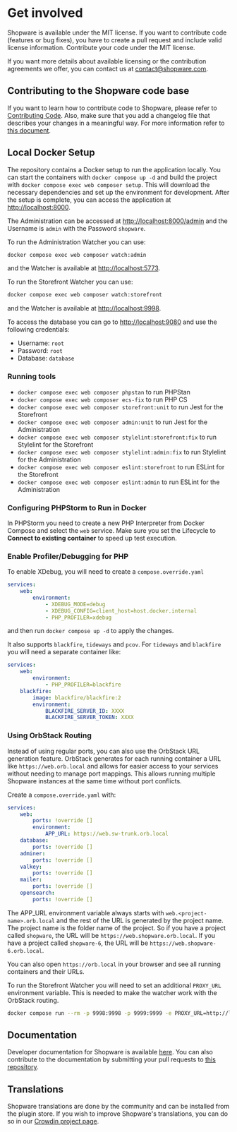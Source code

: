 # Get involved

Shopware is available under the MIT license. If you want to contribute code (features or bug fixes), you have to create a pull request and include valid license information. Contribute your code under the MIT license.

If you want more details about available licensing or the contribution agreements we offer, you can contact us at <contact@shopware.com>.

## Contributing to the Shopware code base
If you want to learn how to contribute code to Shopware, please refer to [Contributing Code](https://developer.shopware.com/docs/resources/guidelines/code/contribution.html).
Also, make sure that you add a changelog file that describes your changes in a meaningful way. For more information refer to [this document](https://github.com/shopware/shopware/blob/trunk/adr/2020-08-03-implement-new-changelog.md).

## Local Docker Setup

The repository contains a Docker setup to run the application locally. You can start the containers with `docker compose up -d` and build the project with `docker compose exec web composer setup`.
This will download the necessary dependencies and set up the environment for development. After the setup is complete, you can access the application at [http://localhost:8000](http://localhost:8000).

The Administration can be accessed at [http://localhost:8000/admin](http://localhost:8000/admin) and the Username is `admin` with the Password `shopware`.

To run the Administration Watcher you can use:

```bash
docker compose exec web composer watch:admin
```

and the Watcher is available at [http://localhost:5773](http://localhost:5773).

To run the Storefront Watcher you can use:

```bash
docker compose exec web composer watch:storefront
```

and the Watcher is available at [http://localhost:9998](http://localhost:9998).

To access the database you can go to [http://localhost:9080](http://localhost:9080) and use the following credentials:

- Username: `root`
- Password: `root`
- Database: `database`

### Running tools

- `docker compose exec web composer phpstan` to run PHPStan
- `docker compose exec web composer ecs-fix` to run PHP CS
- `docker compose exec web composer storefront:unit` to run Jest for the Storefront
- `docker compose exec web composer admin:unit` to run Jest for the Administration
- `docker compose exec web composer stylelint:storefront:fix` to run Stylelint for the Storefront
- `docker compose exec web composer stylelint:admin:fix` to run Stylelint for the Administration
- `docker compose exec web composer eslint:storefront` to run ESLint for the Storefront
- `docker compose exec web composer eslint:admin` to run ESLint for the Administration

### Configuring PHPStorm to Run in Docker

In PHPStorm you need to create a new PHP Interpreter from Docker Compose and select the `web` service.
Make sure you set the Lifecycle to **Connect to existing container** to speed up test execution.


### Enable Profiler/Debugging for PHP

To enable XDebug, you will need to create a `compose.override.yaml`

```yaml
services:
    web:
        environment:
            - XDEBUG_MODE=debug
            - XDEBUG_CONFIG=client_host=host.docker.internal
            - PHP_PROFILER=xdebug
```

and then run `docker compose up -d` to apply the changes.

It also supports `blackfire`, `tideways` and `pcov`. For `tideways` and `blackfire` you will need a separate container like:

```yaml
services:
    web:
        environment:
            - PHP_PROFILER=blackfire
    blackfire:
        image: blackfire/blackfire:2
        environment:
            BLACKFIRE_SERVER_ID: XXXX
            BLACKFIRE_SERVER_TOKEN: XXXX
```

### Using OrbStack Routing

Instead of using regular ports, you can also use the OrbStack URL generation feature. OrbStack generates for each running container a URL like `https://web.orb.local` and allows for easier access to your services without needing to manage port mappings.
This allows running multiple Shopware instances at the same time without port conflicts.

Create a `compose.override.yaml` with:

```yaml
services:
    web:
        ports: !override []
        environment:
            APP_URL: https://web.sw-trunk.orb.local
    database:
        ports: !override []
    adminer:
        ports: !override []
    valkey:
        ports: !override []
    mailer:
        ports: !override []
    opensearch:
        ports: !override []
```

The APP_URL environment variable always starts with `web.<project-name>.orb.local` and the rest of the URL is generated by the project name. The project name is the folder name of the project. So if you have a project called `shopware`, the URL will be `https://web.shopware.orb.local`. If you have a project called `shopware-6`, the URL will be `https://web.shopware-6.orb.local`.

You can also open `https://orb.local` in your browser and see all running containers and their URLs.

To run the Storefront Watcher you will need to set an additional `PROXY_URL` environment variable. This is needed to make the watcher work with the OrbStack routing.

```bash
docker compose run --rm -p 9998:9998 -p 9999:9999 -e PROXY_URL=http://localhost web composer watch:storefront
```

## Documentation

Developer documentation for Shopware is available [here](https://developer.shopware.com/docs/). You can also contribute to the documentation by submitting your pull requests to [this repository](https://github.com/shopware/docs).

## Translations

Shopware translations are done by the community and can be installed from the plugin store. If you wish to improve Shopware's translations, you can do so in our [Crowdin project page](https://crowdin.com/project/shopware6).
